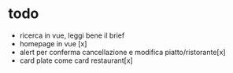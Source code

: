 # todo

-   ricerca in vue, leggi bene il brief
-   homepage in vue [x]
-   alert per conferma cancellazione e modifica piatto/ristorante[x]
-   card plate come card restaurant[x]
